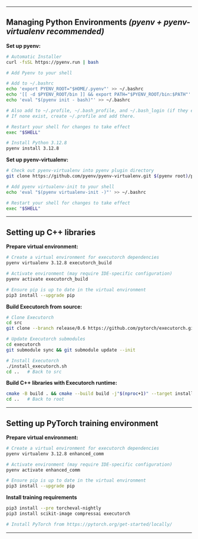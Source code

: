 


---

## Managing Python Environments *(pyenv + pyenv-virtualenv recommended)*

**Set up pyenv:**
``` bash
# Automatic Installer
curl -fsSL https://pyenv.run | bash

# Add Pyenv to your shell

# Add to ~/.bashrc
echo 'export PYENV_ROOT="$HOME/.pyenv"' >> ~/.bashrc
echo '[[ -d $PYENV_ROOT/bin ]] && export PATH="$PYENV_ROOT/bin:$PATH"' >> ~/.bashrc
echo 'eval "$(pyenv init - bash)"' >> ~/.bashrc

# Also add to ~/.profile, ~/.bash_profile, and ~/.bash_login (if they exist).
# If none exist, create ~/.profile and add there.

# Restart your shell for changes to take effect
exec "$SHELL"

# Install Python 3.12.8
pyenv install 3.12.8
```

**Set up pyenv-virtualenv:**
``` bash
# Check out pyenv-virtualenv into pyenv plugin directory
git clone https://github.com/pyenv/pyenv-virtualenv.git $(pyenv root)/plugins/pyenv-virtualenv

# Add pyenv virtualenv-init to your shell
echo 'eval "$(pyenv virtualenv-init -)"' >> ~/.bashrc

# Restart your shell for changes to take effect
exec "$SHELL"
```

---

## Setting up C++ libraries
**Prepare virtual environment:**
``` bash
# Create a virtual environment for executorch dependencies
pyenv virtualenv 3.12.8 executorch_build

# Activate environment (may require IDE-specific configuration)
pyenv activate executorch_build

# Ensure pip is up to date in the virtual environment
pip3 install --upgrade pip
```

**Build Executorch from source:**
``` bash
# Clone Executorch
cd src
git clone --branch release/0.6 https://github.com/pytorch/executorch.git

# Update Executorch submodules
cd executorch
git submodule sync && git submodule update --init

# Install Executorch
./install_executorch.sh
cd ..   # Back to src
```

**Build C++ libraries with Executorch runtime:**
``` bash
cmake -B build . && cmake --build build -j"$(nproc+1)" --target install
cd ..   # Back to root
```

---

## Setting up PyTorch training environment
**Prepare virtual environment:**
``` bash
# Create a virtual environment for executorch dependencies
pyenv virtualenv 3.12.8 enhanced_comm

# Activate environment (may require IDE-specific configuration)
pyenv activate enhanced_comm

# Ensure pip is up to date in the virtual environment
pip3 install --upgrade pip
```

**Install training requirements**
``` bash
pip3 install --pre torcheval-nightly
pip3 install scikit-image compressai executorch

# Install PyTorch from https://pytorch.org/get-started/locally/
```

---